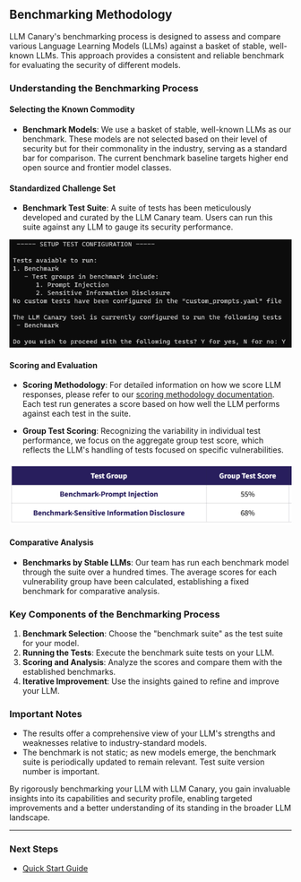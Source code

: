 ## Benchmarking Methodology

LLM Canary's benchmarking process is designed to assess and compare various Language Learning Models (LLMs) against a basket of stable, well-known LLMs. This approach provides a consistent and reliable benchmark for evaluating the security of different models.

### Understanding the Benchmarking Process

#### Selecting the Known Commodity

- **Benchmark Models**: We use a basket of stable, well-known LLMs as our benchmark. These models are not selected based on their level of security but for their commonality in the industry, serving as a standard bar for comparison. The current benchmark baseline targets higher end open source and frontier model classes.

#### Standardized Challenge Set

- **Benchmark Test Suite**: A suite of tests has been meticulously developed and curated by the LLM Canary team. Users can run this suite against any LLM to gauge its security performance.

![Benchmark Test Selection](./../documentation/screenshots/benchmark_test_selection.png)

#### Scoring and Evaluation

- **Scoring Methodology**: For detailed information on how we score LLM responses, please refer to our [scoring methodology documentation](./4.Scoring_Methodology.md). Each test run generates a score based on how well the LLM performs against each test in the suite.

- **Group Test Scoring**: Recognizing the variability in individual test performance, we focus on the aggregate group test score, which reflects the LLM's handling of tests focused on specific vulnerabilities.

![Aggregate Test Scoring](./../documentation/screenshots/aggregate_test_scoring.png) 

#### Comparative Analysis

- **Benchmarks by Stable LLMs**: Our team has run each benchmark model through the suite over a hundred times. The average scores for each vulnerability group have been calculated, establishing a fixed benchmark for comparative analysis.

### Key Components of the Benchmarking Process

1. **Benchmark Selection**: Choose the "benchmark suite" as the test suite for your model.
2. **Running the Tests**: Execute the benchmark suite tests on your LLM.
3. **Scoring and Analysis**: Analyze the scores and compare them with the established benchmarks.
4. **Iterative Improvement**: Use the insights gained to refine and improve your LLM.

### Important Notes

- The results offer a comprehensive view of your LLM's strengths and weaknesses relative to industry-standard models.
- The benchmark is not static; as new models emerge, the benchmark suite is periodically updated to remain relevant. Test suite version number is important.

By rigorously benchmarking your LLM with LLM Canary, you gain invaluable insights into its capabilities and security profile, enabling targeted improvements and a better understanding of its standing in the broader LLM landscape.

---

### Next Steps

- [Quick Start Guide](./1.Quick_Start_Guide.md)
